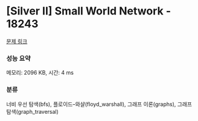 # [Silver II] Small World Network - 18243 

[문제 링크](https://www.acmicpc.net/problem/18243) 

### 성능 요약

메모리: 2096 KB, 시간: 4 ms

### 분류

너비 우선 탐색(bfs), 플로이드–와샬(floyd_warshall), 그래프 이론(graphs), 그래프 탐색(graph_traversal)


